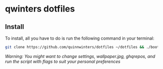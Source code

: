 # qwinters dotfiles

## Install

To install, all you have to do is run the following command in your terminal:

```bash
git clone https://github.com/quinnwinters/dotfiles ~/dotfiles && ./bootstrap.py
```

_Warning: You might want to change settings, wallpaper.jpg, ghqrepos, and run
the script with flags to suit your personal preferences_
